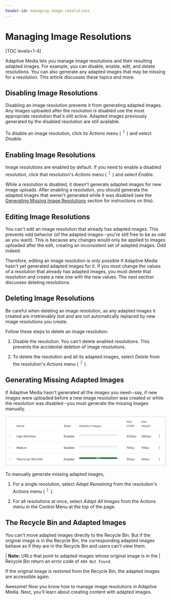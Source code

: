 ```yaml
---
header-id: managing-image-resolutions
---
```


# Managing Image Resolutions

[TOC levels=1-4]

Adaptive Media lets you manage image resolutions and their resulting adapted 
images. For example, you can disable, enable, edit, and delete resolutions. You 
can also generate any adapted images that may be missing for a resolution. This 
article discusses these topics and more. 

## Disabling Image Resolutions

Disabling an image resolution prevents it from generating adapted images. Any 
images uploaded after the resolution is disabled use the most appropriate
resolution that's still active. Adapted images previously generated by the
disabled resolution are still available. 

To disable an image resolution, click its *Actions* menu 
(![Actions](../../../images/icon-actions.png)) and select *Disable*. 

## Enabling Image Resolutions

Image resolutions are enabled by default. If you need to enable a disabled 
resolution, click that resolution's *Actions* menu 
(![Actions](../../../images/icon-actions.png)) and select *Enable*. 

While a resolution is disabled, it doesn't generate adapted images for 
new image uploads. After enabling a resolution, you should generate the adapted 
images that weren't generated while it was disabled (see the 
[Generating Missing Image Resolutions](#generating-missing-image-resolutions) 
section for instructions on this). 

## Editing Image Resolutions

You can't edit an image resolution that already has adapted images. This 
prevents odd behavior (of the adapted images--you're still free to be as odd as 
you want). This is because any changes would only be applied to images uploaded 
after the edit, creating an inconsistent set of adapted images. Odd indeed.

Therefore, editing an image resolution is only possible if Adaptive Media hasn't
yet generated adapted images for it. If you must change the values of
a resolution that already has adapted images, you must delete that resolution
and create a new one with the new values. The next section discusses deleting
resolutions. 

## Deleting Image Resolutions

Be careful when deleting an image resolution, as any adapted images it created
are irretrievably lost and are not automatically replaced by new image
resolutions you create.

Follow these steps to delete an image resolution:

1.  Disable the resolution. You can't delete enabled resolutions. This prevents 
    the accidental deletion of image resolutions. 

2.  To delete the resolution and all its adapted images, select *Delete* from 
    the resolution's Actions menu 
    (![Actions](../../../images/icon-actions.png)). 

## Generating Missing Adapted Images

If Adaptive Media hasn't generated all the images you need--say, if new images
were uploaded before a new image resolution was created or while the resolution
was disabled--you must generate the missing images manually.

![Figure 1: The *Adapted Images* column shows the percentage of images that are adapted for each resolution. ](../../../images/adaptive-media-coverage.png)

To manually generate missing adapted images,

1.  For a single resolution, select *Adapt Remaining* from the resolution's 
    Actions menu 
    (![Actions](../../../images/icon-actions.png)). 

2.  For all resolutions at once, select *Adapt All Images* from the Actions menu 
    in the Control Menu at the top of the page. 

## The Recycle Bin and Adapted Images

You can't move adapted images directly to the Recycle Bin. But if the original 
image is in the Recycle Bin, the corresponding adapted images behave as if they 
are in the Recycle Bin and users can't view them. 

| **Note:** URLs that point to adapted images whose original image is in the
| Recycle Bin return an error code of `404 Not Found`.

If the original image is restored from the Recycle Bin, the adapted images are 
accessible again.

Awesome! Now you know how to manage image resolutions in Adaptive Media. Next, 
you'll learn about creating content with adapted images. 
